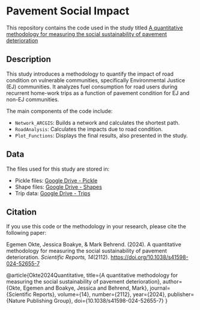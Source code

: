 # Pavement Social Impact

This repository contains the code used in the study titled [A quantitative methodology for measuring the social sustainability of pavement deterioration](https://doi.org/10.1038/s41598-024-52655-7)

## Description
This study introduces a methodology to quantify the impact of road condition on vulnerable communities, specifically Environmental Justice (EJ) communities. It analyzes fuel consumption for road users during recurrent home-work trips as a function of pavement condition for EJ and non-EJ communities. 

The main components of the code include:
- `Network_ARCGIS`: Builds a network and calculates the shortest path.
- `RoadAnalysis`: Calculates the impacts due to road condition.
- `Plot_Functions`: Displays the final results, also presented in the study.

## Data
The files used for this study are stored in:
- Pickle files: [Google Drive - Pickle](https://drive.google.com/drive/folders/1IpB7L99t5ykQkgYfUaIhvlB1PqV3k_M-?usp=sharing)
- Shape files: [Google Drive - Shapes](https://drive.google.com/drive/folders/1Pt-i94HkkJOsWdGYGXS4hwxxzKbzTfji?usp=sharing)
- Trip data: [Google Drive - Trips](https://drive.google.com/drive/folders/1wz2_TlpEbhe_jiI2guqzhktK_5E48Joq?usp=sharing)

## Citation
If you use this code or the methodology in your research, please cite the following paper:

Egemen Okte, Jessica Boakye, & Mark Behrend. (2024). A quantitative methodology for measuring the social sustainability of pavement deterioration. *Scientific Reports, 14*(2112). https://doi.org/10.1038/s41598-024-52655-7

@article{Okte2024Quantitative,
  title={A quantitative methodology for measuring the social sustainability of pavement deterioration},
  author={Okte, Egemen and Boakye, Jessica and Behrend, Mark},
  journal={Scientific Reports},
  volume={14},
  number={2112},
  year={2024},
  publisher={Nature Publishing Group},
  doi={10.1038/s41598-024-52655-7}
}
